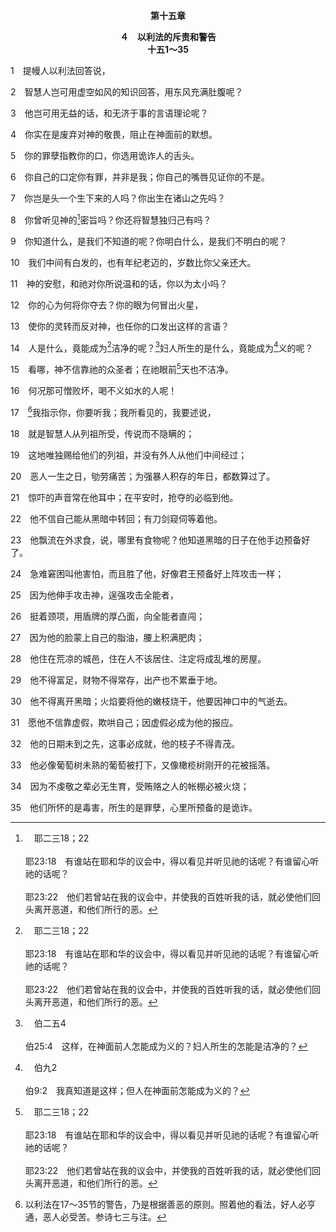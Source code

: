 <p style="text-align:center;font-weight:bold;">第十五章</p>

<p style="text-align:center;font-weight:bold;">４　以利法的斥责和警告<br>十五1～35</p>

1　提幔人以利法回答说，

2　智慧人岂可用虚空如风的知识回答，用东风充满肚腹呢？

3　他岂可用无益的话，和无济于事的言语理论呢？

4　你实在是废弃对神的敬畏，阻止在神面前的默想。

5　你的罪孽指教你的口，你选用诡诈人的舌头。

6　你自己的口定你有罪，并非是我；你自己的嘴唇见证你的不是。

7　你岂是头一个生下来的人吗？你出生在诸山之先吗？

8　你曾听见神的[^a]密旨吗？你还将智慧独归己有吗？

[^a]:　耶二三18；22<br><br>耶23:18　有谁站在耶和华的议会中，得以看见并听见祂的话呢？有谁留心听祂的话呢？<br><br>耶23:22　他们若曾站在我的议会中，并使我的百姓听我的话，就必使他们回头离开恶道，和他们所行的恶。

9　你知道什么，是我们不知道的呢？你明白什么，是我们不明白的呢？

10　我们中间有白发的，也有年纪老迈的，岁数比你父亲还大。

11　神的安慰，和祂对你所说温和的话，你以为太小吗？

12　你的心为何将你夺去？你的眼为何冒出火星，

13　使你的灵转而反对神，也任你的口发出这样的言语？

14　人是什么，竟能成为[^a]洁净的呢？[^b]妇人所生的是什么，竟能成为[^c]义的呢？

[^a]:　伯十四4；箴二十9<br><br>伯14:4　谁能使洁净之物出于污秽之中？谁也不能！<br><br>箴20:9　谁能说，我洁净了我的心，我脱净了我的罪？

[^b]:　伯二五4<br><br>伯25:4　这样，在神面前人怎能成为义的？妇人所生的怎能是洁净的？

[^c]:　伯九2<br><br>伯9:2　我真知道是这样；但人在神面前怎能成为义的？

15　看哪，神不信靠祂的众圣者；在祂眼前[^a]天也不洁净。

[^a]:　参伯一6<br><br>伯1:6　有一天，神的众子来侍立在耶和华面前，撒但也来在其中。

16　何况那可憎败坏，喝不义如水的人呢！

17　[^1]我指示你，你要听我；我所看见的，我要述说，

[^1]:以利法在17～35节的警告，乃是根据善恶的原则。照着他的看法，好人必亨通，恶人必受苦。参诗七三与注。

18　就是智慧人从列祖所受，传说而不隐瞒的；

19　这地唯独赐给他们的列祖，并没有外人从他们中间经过；

20　恶人一生之日，劬劳痛苦；为强暴人积存的年日，都数算过了。

21　惊吓的声音常在他耳中；在平安时，抢夺的必临到他。

22　他不信自己能从黑暗中转回；有刀剑窥伺等着他。

23　他飘流在外求食，说，哪里有食物呢？他知道黑暗的日子在他手边预备好了。

24　急难窘困叫他害怕，而且胜了他，好像君王预备好上阵攻击一样；

25　因为他伸手攻击神，逞强攻击全能者，

26　挺着颈项，用盾牌的厚凸面，向全能者直闯；

27　因为他的脸蒙上自己的脂油，腰上积满肥肉；

28　他住在荒凉的城邑，住在人不该居住、注定将成乱堆的房屋。

29　他不得富足，财物不得常存，出产也不累垂于地。

30　他不得离开黑暗；火焰要将他的嫩枝烧干，他要因神口中的气逝去。

31　愿他不信靠虚假，欺哄自己；因虚假必成为他的报应。

32　他的日期未到之先，这事必成就，他的枝子不得青茂。

33　他必像葡萄树未熟的葡萄被打下，又像橄榄树刚开的花被摇落。

34　因为不虔敬之辈必无生育，受贿赂之人的帐棚必被火烧；

35　他们所怀的是毒害，所生的是罪孽，心里所预备的是诡诈。
